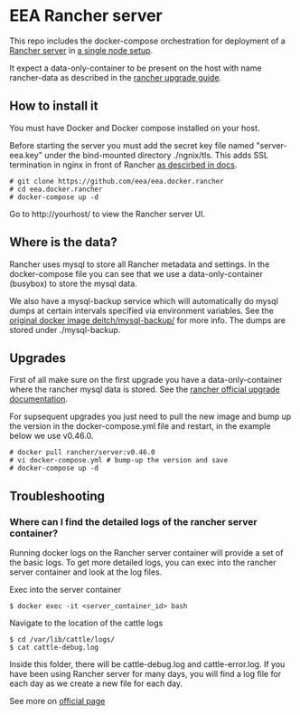 # EEA Rancher server

This repo includes the docker-compose orchestration for deployment of a [Rancher server](https://github.com/rancher/rancher/) in [a single node setup](http://docs.rancher.com/rancher/installing-rancher/installing-server/).

It expect a data-only-container to be present on the host with name rancher-data as described in the [rancher upgrade guide](http://docs.rancher.com/rancher/upgrading/).

## How to install it

You must have Docker and Docker compose installed on your host.

Before starting the server you must add the secret key file named "server-eea.key" under the bind-mounted directory ./ngnix/tls. This adds SSL termination in nginx in front of Rancher [as descirbed in docs](http://docs.rancher.com/rancher/installing-rancher/installing-server/basic-ssl-config/).

```
# git clone https://github.com/eea/eea.docker.rancher
# cd eea.docker.rancher
# docker-compose up -d
```

Go to http://yourhost/ to view the Rancher server UI.

## Where is the data?

Rancher uses mysql to store all Rancher metadata and settings. In the docker-compose file you can see that we use a data-only-container (busybox) to store the mysql data.

We also have a mysql-backup service which will automatically do mysql dumps at certain intervals specified via environment variables. See the [original docker image deitch/mysql-backup/](https://hub.docker.com/r/deitch/mysql-backup/) for more info. The dumps are stored under ./mysql-backup.

## Upgrades

First of all make sure on the first upgrade you have a data-only-container where the rancher mysql data is stored. See the [rancher official upgrade documentation](http://docs.rancher.com/rancher/upgrading/).

For supsequent upgrades you just need to pull the new image and bump up the version in the docker-compose.yml file and restart, in the example below we use v0.46.0.

```
# docker pull rancher/server:v0.46.0
# vi docker-compose.yml # bump-up the version and save
# docker-compose up -d
```

## Troubleshooting

### Where can I find the detailed logs of the rancher server container?

Running docker logs on the Rancher server container will provide a set of the basic logs. To get more detailed logs, you can exec into the rancher server container and look at the log files.

Exec into the server container
```
$ docker exec -it <server_container_id> bash
```

Navigate to the location of the cattle logs
```
$ cd /var/lib/cattle/logs/
$ cat cattle-debug.log
```
Inside this folder, there will be cattle-debug.log and cattle-error.log. If you have been using Rancher server for many days, you will find a log file for each day as we create a new file for each day.

See more on [official page](http://docs.rancher.com/rancher/faqs/troubleshooting/)

